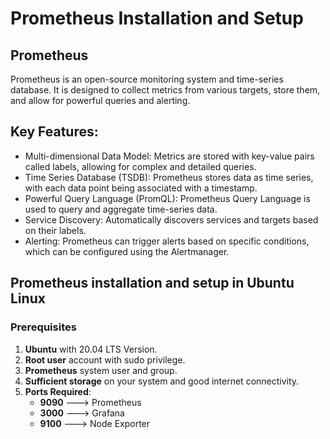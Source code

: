 # Prometheus Installation and Setup

## Prometheus
Prometheus is an open-source monitoring system and time-series database. It is designed to collect metrics from various 
targets, store them, and allow for powerful queries and alerting.

## Key Features:
- Multi-dimensional Data Model: Metrics are stored with key-value pairs called labels, allowing for complex and detailed queries.
- Time Series Database (TSDB): Prometheus stores data as time series, with each data point being associated with a timestamp.
- Powerful Query Language (PromQL): Prometheus Query Language is used to query and aggregate time-series data.
- Service Discovery: Automatically discovers services and targets based on their labels.
- Alerting: Prometheus can trigger alerts based on specific conditions, which can be configured using the Alertmanager.

## Prometheus installation and setup in Ubuntu Linux 

### Prerequisites

1. **Ubuntu** with 20.04 LTS Version.
2. **Root user** account with sudo privilege.
3. **Prometheus** system user and group.
4. **Sufficient storage** on your system and good internet connectivity.
5. **Ports Required**:
   - **9090** ---> Prometheus
   - **3000** ---> Grafana
   - **9100** ---> Node Exporter


